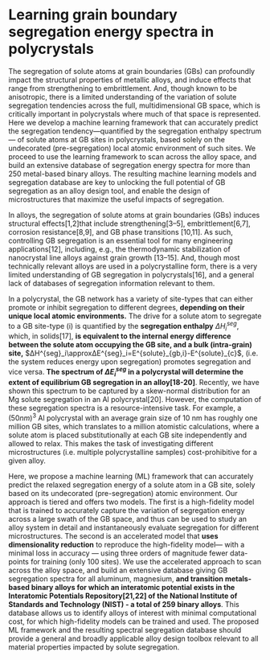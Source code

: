 # Learning grain boundary segregation energy spectra in polycrystals



The segregation of solute atoms at grain boundaries (GBs) can profoundly impact the structural properties of metallic alloys, and induce effects that range from strengthening to embrittlement. And, though known to be anisotropic, there is a limited understanding of the variation of solute segregation tendencies across the full, multidimensional GB space, which is critically important in polycrystals where much of that space is represented. Here we develop a machine learning framework that can accurately predict the segregation tendency—quantified by the segregation enthalpy spectrum — of solute atoms at GB sites in polycrystals, based solely on the undecorated (pre-segregation) local atomic environment of such sites. We proceed to use the learning framework to scan across the alloy space, and build an extensive database of segregation energy spectra for more than 250 metal-based binary alloys. The resulting machine learning models and segregation database are key to unlocking the full potential of GB segregation as an alloy design tool, and enable the design of microstructures that maximize the useful impacts of segregation. 



In alloys, the segregation of solute atoms at grain boundaries (GBs) induces structural effects[1,2]that include strengthening[3–5], embrittlement[6,7], corrosion resistance[8,9], and GB phase transitions [10,11]. As such, controlling GB segregation is an essential tool for many engineering applications[12], including, e.g., the thermodynamic stabilization of nanocrystal line alloys against grain growth [13–15]. And, though most technically relevant alloys are used in a polycrystalline form, there is a very limited understanding of GB segregation in polycrystals[16], and a general lack of databases of segregation information relevant to them.

In a polycrystal, the GB network has a variety of site-types that can either promote or inhibit segregation to different degrees, **depending on their unique local atomic environments.** The drive for a solute atom to segregate to a GB site-type (i) is quantified by the **segregation enthalpy** $ΔH^{seg}_i$, which, in solids[17], **is equivalent to the internal energy difference between the solute atom occupying the GB site, and a bulk (intra-grain) site,** $ΔH^{seg}_i\approxΔE^{seg}_i=E^{solute}_{gb,i}-E^{solute}_{c}$, (i.e. the system reduces energy upon segregation) promotes segregation and vice versa. **The spectrum of $ΔE^{seg}_i$ in a polycrystal will determine the extent of equilibrium GB segregation in an alloy[18-20]**. Recently, we have shown this spectrum to be captured by a skew-normal distribution for an Mg solute segregation in an Al polycrystal[20]. However, the computation of these segregation spectra is a resource-intensive task. For example, a $(50 nm)^3$ Al polycrystal with an average grain size of 10 nm has roughly one million GB sites, which translates to a million atomistic calculations, where a solute atom is placed substitutionally at each GB site independently and allowed to relax. This makes the task of investigating different microstructures (i.e. multiple polycrystalline samples) cost-prohibitive for a given alloy.

Here, we propose a machine learning (ML) framework that can accurately predict the relaxed segregation energy of a solute atom in a GB site, solely based on its undecorated (pre-segregation) atomic environment. Our approach is tiered and offers two models. The first is a high-fidelity model that is trained to accurately capture the variation of segregation energy across a large swath of the GB space, and thus can be used to study an alloy system in detail and instantaneously evaluate segregation for different microstructures. The second is an accelerated model that **uses dimensionality reduction** to reproduce the high-fidelity model— with a minimal loss in accuracy — using three orders of magnitude fewer data-points for training (only 100 sites). We use the accelerated approach to scan across the alloy space, and build an extensive database giving GB segregation spectra for all aluminum, magnesium, **and transition metals-based binary alloys for which an interatomic potential exists in the Interatomic Potentials Repository[21,22] of the National Institute of Standards and Technology (NIST) - a total of 259 binary alloys**. This database allows us to identify alloys of interest with minimal computational cost, for which high-fidelity models can be trained and used. The proposed ML framework and the resulting spectral segregation database should provide a general and broadly applicable alloy design toolbox relevant to all material properties impacted by solute segregation. 



